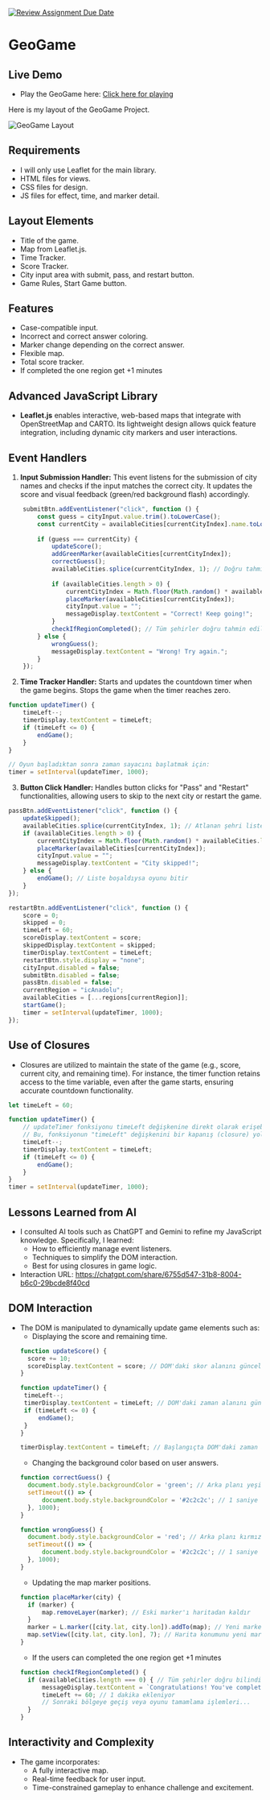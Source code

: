 [![Review Assignment Due Date](https://classroom.github.com/assets/deadline-readme-button-22041afd0340ce965d47ae6ef1cefeee28c7c493a6346c4f15d667ab976d596c.svg)](https://classroom.github.com/a/ATV5e7Id)

# GeoGame

## Live Demo
- Play the GeoGame here: [Click here for playing](https://gmt-458-web-gis.github.io/geogame-Adilhan11/)

Here is my layout of the GeoGame Project.

![GeoGame Layout](layout_frontend.png)

## Requirements
- I will only use Leaflet for the main library.
- HTML files for views.
- CSS files for design.
- JS files for effect, time, and marker detail.

## Layout Elements
- Title of the game.
- Map from Leaflet.js.
- Time Tracker.
- Score Tracker.
- City input area with submit, pass, and restart button.
- Game Rules, Start Game button.

## Features
- Case-compatible input.
- Incorrect and correct answer coloring.
- Marker change depending on the correct answer.
- Flexible map.
- Total score tracker.
- If completed the one region get +1 minutes

## Advanced JavaScript Library
- **Leaflet.js** enables interactive, web-based maps that integrate with OpenStreetMap and CARTO. Its lightweight design allows quick feature integration, including dynamic city markers and user interactions.


## Event Handlers
1. **Input Submission Handler:** This event listens for the submission of city names and checks if the input matches the correct city. It updates the score and visual feedback (green/red background flash) accordingly.
```javascript
    submitBtn.addEventListener("click", function () {
        const guess = cityInput.value.trim().toLowerCase();
        const currentCity = availableCities[currentCityIndex].name.toLowerCase();
    
        if (guess === currentCity) {
            updateScore();
            addGreenMarker(availableCities[currentCityIndex]);
            correctGuess(); 
            availableCities.splice(currentCityIndex, 1); // Doğru tahmin edilen şehri kaldır
            
            if (availableCities.length > 0) {
                currentCityIndex = Math.floor(Math.random() * availableCities.length);
                placeMarker(availableCities[currentCityIndex]);
                cityInput.value = "";
                messageDisplay.textContent = "Correct! Keep going!";
            }
            checkIfRegionCompleted(); // Tüm şehirler doğru tahmin edildiyse kontrol eder
        } else {
            wrongGuess();
            messageDisplay.textContent = "Wrong! Try again.";
        }
    });
```
2. **Time Tracker Handler:** Starts and updates the countdown timer when the game begins. Stops the game when the timer reaches zero.
```javascript
function updateTimer() {
    timeLeft--;
    timerDisplay.textContent = timeLeft;
    if (timeLeft <= 0) {
        endGame();
    }
}

// Oyun başladıktan sonra zaman sayacını başlatmak için:
timer = setInterval(updateTimer, 1000);
```
3. **Button Click Handler:** Handles button clicks for "Pass" and "Restart" functionalities, allowing users to skip to the next city or restart the game.
```javascript
passBtn.addEventListener("click", function () {
    updateSkipped();
    availableCities.splice(currentCityIndex, 1); // Atlanan şehri listeden çıkar
    if (availableCities.length > 0) {
        currentCityIndex = Math.floor(Math.random() * availableCities.length);
        placeMarker(availableCities[currentCityIndex]);
        cityInput.value = "";
        messageDisplay.textContent = "City skipped!";
    } else {
        endGame(); // Liste boşaldıysa oyunu bitir
    }
});
```
```javascript
restartBtn.addEventListener("click", function () {
    score = 0;
    skipped = 0;
    timeLeft = 60;
    scoreDisplay.textContent = score;
    skippedDisplay.textContent = skipped;
    timerDisplay.textContent = timeLeft;
    restartBtn.style.display = "none";
    cityInput.disabled = false;
    submitBtn.disabled = false;
    passBtn.disabled = false;
    currentRegion = "icAnadolu"; 
    availableCities = [...regions[currentRegion]];
    startGame(); 
    timer = setInterval(updateTimer, 1000);
});
```
## Use of Closures
- Closures are utilized to maintain the state of the game (e.g., score, current city, and remaining time). For instance, the timer function retains access to the time variable, even after the game starts, ensuring accurate countdown functionality.
```javascript
let timeLeft = 60;

function updateTimer() {
    // updateTimer fonksiyonu timeLeft değişkenine direkt olarak erişebilir.
    // Bu, fonksiyonun "timeLeft" değişkenini bir kapanış (closure) yoluyla tutmasını sağlar.
    timeLeft--;
    timerDisplay.textContent = timeLeft;
    if (timeLeft <= 0) {
        endGame();
    }
}
timer = setInterval(updateTimer, 1000);                            
```
## Lessons Learned from AI
- I consulted AI tools such as ChatGPT and Gemini to refine my JavaScript knowledge. Specifically, I learned:
  - How to efficiently manage event listeners.
  - Techniques to simplify the DOM interaction.
  - Best for using closures in game logic.
- Interaction URL: https://chatgpt.com/share/6755d547-31b8-8004-b6c0-29bcde8f40cd 

## DOM Interaction
- The DOM is manipulated to dynamically update game elements such as:
  - Displaying the score and remaining time.
  ```javascript
  function updateScore() {
    score += 10;
    scoreDisplay.textContent = score; // DOM'daki skor alanını günceller
  } 
  ```
   ```javascript
  function updateTimer() {
    timeLeft--;
    timerDisplay.textContent = timeLeft; // DOM'daki zaman alanını günceller
    if (timeLeft <= 0) {
        endGame();
    }
   }
  ```
   ```javascript
   timerDisplay.textContent = timeLeft; // Başlangıçta DOM'daki zaman alanını ayarla
   ```
  - Changing the background color based on user answers.
  ```javascript
  function correctGuess() {
    document.body.style.backgroundColor = 'green'; // Arka planı yeşile boyar
    setTimeout(() => {
        document.body.style.backgroundColor = '#2c2c2c'; // 1 saniye sonra geri döndürür
    }, 1000);
  }
  ```
  ```javascript
  function wrongGuess() {
    document.body.style.backgroundColor = 'red'; // Arka planı kırmızıya boyar
    setTimeout(() => {
        document.body.style.backgroundColor = '#2c2c2c'; // 1 saniye sonra geri döndürür
    }, 1000);
  }
  ```
  - Updating the map marker positions.
  ```javascript
  function placeMarker(city) {
    if (marker) {
        map.removeLayer(marker); // Eski marker'ı haritadan kaldır
    }
    marker = L.marker([city.lat, city.lon]).addTo(map); // Yeni marker ekle
    map.setView([city.lat, city.lon], 7); // Harita konumunu yeni marker'a odakla
  }
  ```
  - If the users can completed the one region get +1 minutes
  ```javascript
  function checkIfRegionCompleted() {
    if (availableCities.length === 0) { // Tüm şehirler doğru bilindi
        messageDisplay.textContent = `Congratulations! You've completed the ${currentRegion} region! Another minute will be added!`;
        timeLeft += 60; // 1 dakika ekleniyor
        // Sonraki bölgeye geçiş veya oyunu tamamlama işlemleri...
    }
  }
  ```
## Interactivity and Complexity
- The game incorporates:
  - A fully interactive map.
  - Real-time feedback for user input.
  - Time-constrained gameplay to enhance challenge and excitement.
